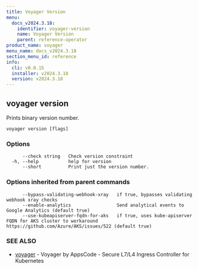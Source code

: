 ```yaml
---
title: Voyager Version
menu:
  docs_v2024.3.18:
    identifier: voyager-version
    name: Voyager Version
    parent: reference-operator
product_name: voyager
menu_name: docs_v2024.3.18
section_menu_id: reference
info:
  cli: v0.0.15
  installer: v2024.3.18
  version: v2024.3.18
---
```


## voyager version

Prints binary version number.

```
voyager version [flags]
```

### Options

```
      --check string   Check version constraint
  -h, --help           help for version
      --short          Print just the version number.
```

### Options inherited from parent commands

```
      --bypass-validating-webhook-xray   if true, bypasses validating webhook xray checks
      --enable-analytics                 Send analytical events to Google Analytics (default true)
      --use-kubeapiserver-fqdn-for-aks   if true, uses kube-apiserver FQDN for AKS cluster to workaround https://github.com/Azure/AKS/issues/522 (default true)
```

### SEE ALSO

* [voyager](/docs/v2024.3.18/reference/operator/voyager)	 - Voyager by AppsCode - Secure L7/L4 Ingress Controller for Kubernetes

